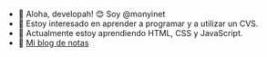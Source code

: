 - 👋 Aloha, developah! 😊 Soy @monyinet
- 👀 Estoy interesado en aprender a programar y a utilizar un CVS.
- 🌱 Actualmente estoy aprendiendo HTML, CSS y JavaScript. 
- 💞 [Mi blog de notas](https://monyi.dev/) 

<!---
monyinet/monyinet is a ✨ special ✨ repository because its `README.md` (this file) appears on your GitHub profile.
You can click the Preview link to take a look at your changes.
--->

